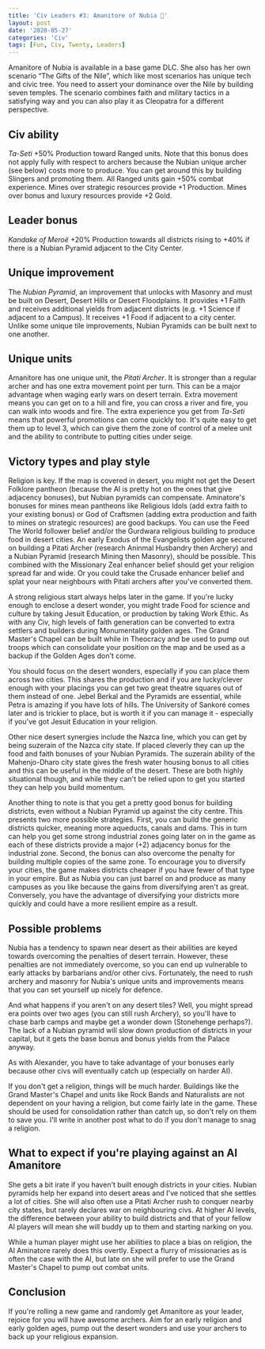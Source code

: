 ```yaml
---
title: 'Civ Leaders #3: Amanitore of Nubia 🏹'
layout: post
date: '2020-05-27'
categories: 'Civ'
tags: [Fun, Civ, Twenty, Leaders]
---
```


Amanitore of Nubia is available in a base game DLC. She also has her own scenario “The Gifts of the Nile”, which like most scenarios has unique tech and civic tree. You need to assert your dominance over the Nile by building seven temples. The scenario combines faith and military tactics in a satisfying way and you can also play it as Cleopatra for a different perspective.

## Civ ability
*Ta-Seti* +50% Production toward Ranged units. Note that this bonus does not apply fully with respect to archers because the Nubian unique archer (see below) costs more to produce. You can get around this by building Slingers and promoting them. All Ranged units gain +50% combat experience. Mines over strategic resources provide +1 Production. Mines over bonus and luxury resources provide +2 Gold.

## Leader bonus
*Kandake of Meroë* +20% Production towards all districts rising to +40% if there is a Nubian Pyramid adjacent to the City Center.

## Unique improvement
The *Nubian Pyramid*, an improvement that unlocks with Masonry and must be built on Desert, Desert Hills or Desert Floodplains. It provides +1 Faith and receives additional yields from adjacent districts (e.g. +1 Science if adjacent to a Campus). It receives +1 Food if adjacent to a city center. Unlike some unique tile improvements, Nubian Pyramids can be built next to one another.

## Unique units
Amanitore has one unique unit, the *Pitati Archer*. It is stronger than a regular archer and has one extra movement point per turn. This can be a major advantage when waging early wars on desert terrain. Extra movement means you can get on to a hill and fire, you can cross a river and fire, you can walk into woods and fire. The extra experience you get from *Ta-Seti* means that powerful promotions can come quickly too. It's quite easy to get them up to level 3, which can give them the zone of control of a melee unit and the ability to contribute to putting cities under seige.

## Victory types and play style
Religion is key. If the map is covered in desert, you might not get the Desert Folklore pantheon (because the AI is pretty hot on the ones that give adjacency bonuses), but Nubian pyramids can compensate. Aminatore's bonuses for mines mean pantheons like Religious Idols (add extra faith to your existing bonus) or God of Craftsmen (adding extra production and faith to mines on strategic resources) are good backups. You can use the Feed The World follower belief and/or the Gurdwara religious building to produce food in desert cities. An early Exodus of the Evangelists golden age secured on building a Pitati Archer (research Aninmal Husbandry then Archery) and a Nubian Pyramid (research Mining then Masonry), should be possible. This combined with the Missionary Zeal enhancer belief should get your religion spread far and wide. Or you could take the Crusade enhancer belief and splat your near neighbours with Pitati archers after you've converted them.

A strong religious start always helps later in the game. If you're lucky enough to enclose a desert wonder, you might trade Food for science and culture by taking Jesuit Education, or production by taking Work Ethic. As with any Civ, high levels of faith generation can be converted to extra settlers and builders during Monumentality golden ages. The Grand Master's Chapel can be built while in Theocracy and be used to pump out troops which can consolidate your position on the map and be used as a backup if the Golden Ages don't come.

You should focus on the desert wonders, especially if you can place them across two cities. This shares the production and if you are lucky/clever enough with your placings you can get two great theatre squares out of them instead of one. Jebel Berkal and the Pyramids are essential, while Petra is amazing if you have lots of hills. The University of Sankoré comes later and is trickier to place, but is worth it if you can manage it - especially if you've got Jesuit Education in your religion.

Other nice desert synergies include the Nazca line, which you can get by being suzerain of the Nazca city state. If placed cleverly they can up the food and faith bonuses of your Nubian Pyramids. The suzerain ability of the Mahenjo-Dharo city state gives the fresh water housing bonus to all cities and this can be useful in the middle of the desert. These are both highly situational though, and while they can't be relied upon to get you started they can help you build momentum.

Another thing to note is that you get a pretty good bonus for building districts, even without a Nubian Pyramid up against the city centre. This presents two more possible strategies. First, you can build the generic districts quicker, meaning more aqueducts, canals and dams. This in turn can help you get some strong industrial zones going later on in the game as each of these districts provide a major (+2) adjacency bonus for the industrial zone. Second, the bonus can also overcome the penalty for building multiple copies of the same zone. To encourage you to diversify your cities, the game makes districts cheaper if you have fewer of that type in your empire. But as Nubia you can just barrel on and produce as many campuses as you like because the gains from diversifying aren't as great. Conversely, you have the advantage of diversifying your districts more quickly and could have a more resilient empire as a result.

## Possible problems
Nubia has a tendency to spawn near desert as their abilities are keyed towards overcoming the penalties of desert terrain. However, these penalties are not immediately overcome, so you can end up vulnerable to early attacks by barbarians and/or other civs. Fortunately, the need to rush archery and masonry for Nubia's unique units and improvements means that you can set yourself up nicely for defence.

And what happens if you aren't on any desert tiles? Well, you might spread era points over two ages (you can still rush Archery), so you'll have to chase barb camps and maybe get a wonder down (Stonehenge perhaps?). The lack of a Nubian pyramid will slow down production of districts in your capital, but it gets the base bonus and bonus yields from the Palace anyway.

As with Alexander, you have to take advantage of your bonuses early because other civs will eventually catch up (especially on harder AI).

If you don't get a religion, things will be much harder. Buildings like the Grand Master's Chapel and units like Rock Bands and Naturalists are not dependent on your having a religion, but come fairly late in the game. These should be used for consolidation rather than catch up, so don't rely on them to save you. I'll write in another post what to do if you don't manage to snag a religion.

## What to expect if you're playing against an AI Amanitore
She gets a bit irate if you haven't built enough districts in your cities. Nubian pyramids help her expand into desert areas and I've noticed that she settles a lot of cities. She will also often use a Pitati Archer rush to conquer nearby city states, but rarely declares war on neighbouring civs. At higher AI levels, the difference between your ability to build districts and that of your fellow AI players will mean she will buddy up to them and starting narking on you.

While a human player might use her abilities to place a bias on religion, the AI Aminatore rarely does this overtly. Expect a flurry of missionaries as is often the case with the AI, but late on she will prefer to use the Grand Master's Chapel to pump out combat units. 

## Conclusion
If you're rolling a new game and randomly get Amanitore as your leader, rejoice for you will have awesome archers. Aim for an early religion and early golden ages, pump out the desert wonders and use your archers to back up your religious expansion.